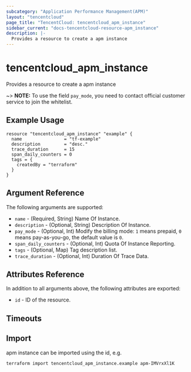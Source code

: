```yaml
---
subcategory: "Application Performance Management(APM)"
layout: "tencentcloud"
page_title: "TencentCloud: tencentcloud_apm_instance"
sidebar_current: "docs-tencentcloud-resource-apm_instance"
description: |-
  Provides a resource to create a apm instance
---
```


# tencentcloud_apm_instance

Provides a resource to create a apm instance

~> **NOTE:** To use the field `pay_mode`, you need to contact official customer service to join the whitelist.

## Example Usage

```hcl
resource "tencentcloud_apm_instance" "example" {
  name                = "tf-example"
  description         = "desc."
  trace_duration      = 15
  span_daily_counters = 0
  tags = {
    createdBy = "terraform"
  }
}
```

## Argument Reference

The following arguments are supported:

* `name` - (Required, String) Name Of Instance.
* `description` - (Optional, String) Description Of Instance.
* `pay_mode` - (Optional, Int) Modify the billing mode: `1` means prepaid, `0` means pay-as-you-go, the default value is `0`.
* `span_daily_counters` - (Optional, Int) Quota Of Instance Reporting.
* `tags` - (Optional, Map) Tag description list.
* `trace_duration` - (Optional, Int) Duration Of Trace Data.

## Attributes Reference

In addition to all arguments above, the following attributes are exported:

* `id` - ID of the resource.



## Timeouts

<no value>


## Import

apm instance can be imported using the id, e.g.

```
terraform import tencentcloud_apm_instance.example apm-IMVrxXl1K
```

